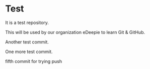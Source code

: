 # Test
It is a test repository.

This will be used by our organization eDeepie to learn Git & GitHub.

Another test commit.

One more test commit.

fifth commit for trying push
